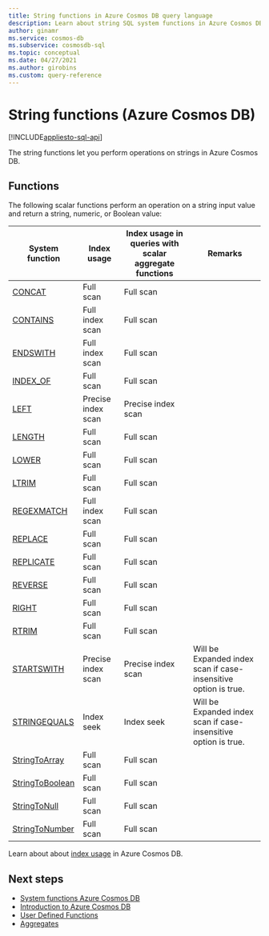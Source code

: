 ```yaml
---
title: String functions in Azure Cosmos DB query language
description: Learn about string SQL system functions in Azure Cosmos DB.
author: ginamr
ms.service: cosmos-db
ms.subservice: cosmosdb-sql
ms.topic: conceptual
ms.date: 04/27/2021
ms.author: girobins
ms.custom: query-reference
---
```

# String functions (Azure Cosmos DB)
[!INCLUDE[appliesto-sql-api](includes/appliesto-sql-api.md)]

The string functions let you perform operations on strings in Azure Cosmos DB.

## Functions

The following scalar functions perform an operation on a string input value and return a string, numeric, or Boolean value:
  
| System function                                 | Index usage        | Index usage in queries with scalar aggregate functions | Remarks                                                      |
| ----------------------------------------------- | ------------------ | ------------------------------------------------------ | ------------------------------------------------------------ |
| [CONCAT](sql-query-concat.md)                   | Full scan          | Full scan                                              |                                                              |
| [CONTAINS](sql-query-contains.md)               | Full index scan    | Full scan                                              |                                                              |
| [ENDSWITH](sql-query-endswith.md)               | Full index scan    | Full scan                                              |                                                              |
| [INDEX_OF](sql-query-index-of.md)               | Full scan          | Full scan                                              |                                                              |
| [LEFT](sql-query-left.md)                       | Precise index scan | Precise index scan                                     |                                                              |
| [LENGTH](sql-query-length.md)                   | Full scan          | Full scan                                              |                                                              |
| [LOWER](sql-query-lower.md)                     | Full scan          | Full scan                                              |                                                              |
| [LTRIM](sql-query-ltrim.md)                     | Full scan          | Full scan                                              |                                                              |
| [REGEXMATCH](sql-query-regexmatch.md)           | Full index scan    | Full scan                                              |                                                              |
| [REPLACE](sql-query-replace.md)                 | Full scan          | Full scan                                              |                                                              |
| [REPLICATE](sql-query-replicate.md)             | Full scan          | Full scan                                              |                                                              |
| [REVERSE](sql-query-reverse.md)                 | Full scan          | Full scan                                              |                                                              |
| [RIGHT](sql-query-right.md)                     | Full scan          | Full scan                                              |                                                              |
| [RTRIM](sql-query-rtrim.md)                     | Full scan          | Full scan                                              |                                                              |
| [STARTSWITH](sql-query-startswith.md)           | Precise index scan | Precise index scan                                     | Will be Expanded index scan if case-insensitive option is true. |
| [STRINGEQUALS](sql-query-stringequals.md)       | Index seek         | Index seek                                             | Will be Expanded index scan if case-insensitive option is true. |
| [StringToArray](sql-query-stringtoarray.md)     | Full scan          | Full scan                                              |                                                              |
| [StringToBoolean](sql-query-stringtoboolean.md) | Full scan          | Full scan                                              |                                                              |
| [StringToNull](sql-query-stringtonull.md)       | Full scan          | Full scan                                              |                                                              |
| [StringToNumber](sql-query-stringtonumber.md)   | Full scan          | Full scan                                              |                                                              |

Learn about about [index usage](index-overview.md#index-usage) in Azure Cosmos DB.

## Next steps

- [System functions Azure Cosmos DB](sql-query-system-functions.md)
- [Introduction to Azure Cosmos DB](introduction.md)
- [User Defined Functions](sql-query-udfs.md)
- [Aggregates](sql-query-aggregate-functions.md)
